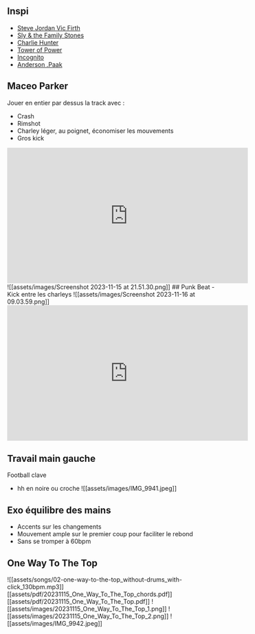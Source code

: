 ## Inspi
- [Steve Jordan Vic Firth](https://www.youtube.com/watch?v=EgfiYz4jo8I&ab_channel=VicFirth)
- [Sly & the Family Stones](https://www.youtube.com/watch?v=gZFabOuF4Ps&ab_channel=SlyATFamilyStoneVEVO)
- [Charlie Hunter](https://www.youtube.com/watch?v=0HJQJzUwRMk&ab_channel=GroundUPMusicNYC)
- [Tower of Power](https://www.youtube.com/watch?v=IDksWTzZQ2c&ab_channel=NPRMusic)
- [Incognito](https://www.youtube.com/watch?v=MWd5379FMGU&ab_channel=IncognitoVEVO)
- [Anderson .Paak](https://www.youtube.com/watch?v=ferZnZ0_rSM&pp=ygUXYW5kZXJzb24gcGFjayB0aW55IGRlc2s%3D "Anderson .Paak & The Free Nationals: NPR Music Tiny Desk Concert")

## Maceo Parker
Jouer en entier par dessus la track avec :
- Crash
- Rimshot
- Charley léger, au poignet, économiser les mouvements
- Gros kick
<iframe width="560" height="315" src="https://www.youtube.com/embed/9fVEgZBON-Y?si=hIrldMZCcFkXwDvm" title="YouTube video player" frameborder="0" allow="accelerometer; autoplay; clipboard-write; encrypted-media; gyroscope; picture-in-picture; web-share" allowfullscreen></iframe>
![[assets/images/Screenshot 2023-11-15 at 21.51.30.png]]
## Punk Beat
- Kick entre les charleys 
![[assets/images/Screenshot 2023-11-16 at 09.03.59.png]]
<iframe width="560" height="315" src="https://www.youtube.com/embed/fIAFwy0NoEk?si=TVopDp59T9yoiEO8&amp;start=187" title="YouTube video player" frameborder="0" allow="accelerometer; autoplay; clipboard-write; encrypted-media; gyroscope; picture-in-picture; web-share" allowfullscreen></iframe>

## Travail main gauche
Football clave 
- hh en noire ou croche
![[assets/images/IMG_9941.jpeg]]

## Exo équilibre des mains
- Accents sur les changements
- Mouvement ample sur le premier coup pour faciliter le rebond
- Sans se tromper à 60bpm

## One Way To The Top

![[assets/songs/02-one-way-to-the-top_without-drums_with-click_130bpm.mp3]]
[[assets/pdf/20231115_One_Way_To_The_Top_chords.pdf]]
[[assets/pdf/20231115_One_Way_To_The_Top.pdf]]
![[assets/images/20231115_One_Way_To_The_Top_1.png]]
![[assets/images/20231115_One_Way_To_The_Top_2.png]]
![[assets/images/IMG_9942.jpeg]]